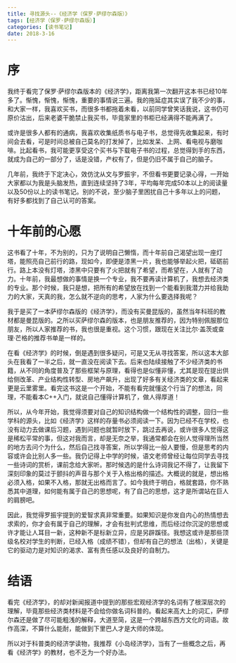 ```yaml
---
title: 寻找源头--《经济学（保罗·萨缪尔森版）》
tags: [经济学（保罗·萨缪尔森版）]
categories: [读书笔记]
date: 2018-3-16
---
```


# 序

我终于看完了保罗·萨缪尔森版本的《经济学》，距离我第一次翻开这本书已经10年多了。惭愧，惭愧，惭愧，重要的事情说三遍。我的拖延症其实误了我不少的事，和大家一样，我喜欢买书，而很多书都拖着未看，以前同学曾笑话我说，这书仍可原价沽出，后来老婆干脆禁止我买书，毕竟家里的书柜已经满得不能再满了。

或许是很多人都有的通病，我喜欢收集纸质书与电子书，总觉得先收集起来，有时间会去看，可是时间总被自己莫名的打发掉了，比如发呆、上网、看电视与磨咖啡。比起看书，我可能更享受这个买书与下载电子书的过程，总觉得到手的东西，就成为自己的一部分了，话是没错，产权有了，但是仍旧不属于自己的脑子。
 <!-- more -->
几年前，我终于下定决心，效仿沈从文与罗振宇，不但看书更要记录心得，一开始大家都以为我是头脑发热，直到连续坚持了3年，平均每年完成50本以上的阅读量以及50份以上的读书笔记。别的不说，至少脑子里困扰自己十多年以上的问题，有好多都找到了自己认可的答案。


# 十年前的心愿

这书看了十年，不为别的，只为了说明自己懒惰，而十年前自己渴望出现一座灯塔，能照亮自己前行的路，现如今，即便是漆黑一片，我也能够举起火把，砥砺前行。路上本没有灯塔，漆黑中只要有了火把就有了希望，而希望在，人就有了动力。十年前，我最想做的事情是换一个专业，我不要再读计算机了，我想去经济类的专业。那个时候，我只是想，把所有的希望放在找到一个能看到我潜力并给我助力的大家，天真的我，怎么就不逆向的思考，人家为什么要选择我呢？

我于是买了一本萨缪尔森版的《经济学》，而没有买曼昆版的，虽然当年科班的教材都是曼昆版的。之所以买萨缪尔森的版本，也是朋友推荐的，因为特别佩服那位朋友，所以人家推荐的书，我也很是重视。这个习惯，跟现在关注比尔·盖茨或查理·芒格的推荐书单是一样的。

在看《经济学》的时候，倒是遇到很多疑问，可是又无从寻找答案，所以这本大部头在我看了一半之后，就一直没在阅读下去。后来也陆续接触了不少经济类的书籍，从不同的角度普及了那些框架与原理，看得也是似懂非懂，尤其是现在提出供给侧改革、产业结构性转型、房地产飙升，出现了好多有关经济类的文章，看起来更是云里雾里。看完这书这是一个开始，不能有看完就懂这个行当了的想法，同理，不能看本C++入门，就说自己懂得计算机了，做人得厚道！

所以，从今年开始，我觉得须要对自己的知识结构做一个结构性的调整，回归一些学科的源头，比如《经济学》这样的存量书必须阅读一下。因为已经不在学校，也没有动力去做课后习题，遇到问题也就暂时放下，跳过去再说，或许很多人觉得这是稀松平常的事，但这对我而言，却是无奈之举，我通常都会在别人觉得理所当然的地方去问个为什么，然后自己找寻答案，所以学得比一般人要慢，但是思考的内容或许会比别人多一些。我仍记得上中学的时候，语文老师曾经让每位同学去寻找一些诗词的赏析，课前念给大家听。那时候选的是什么诗词我记不得了，让我留下深刻印象的莫过于颤抖的声音与那个关于入格出格的描述。大概说的就是，想出格必须入格，如果不入格，那就无出格而言了。如今我终于明白，格就套路，你不熟悉其中道理，如何能有属于自己的思想呢，有了自己的思想，这才是所谓站在巨人的肩膀吧。

因此，我觉得罗振宇提到的爱智求真非常重要。如果知识是你发自内心的热情想去求索的，你才会有属于自己的理解，才会有批判式思维，而后经过你沉淀的思想或许才能让人耳目一新，这种新不是标新立异，应是另辟蹊径。我想这或许是那些顶级名校对学生的判断，已经入格（成绩不错），但却有自己的想法（出格），关键是它的驱动力是对知识的渴求、富有责任感以及良好的自制力。

# 结语

看完《经济学》，的却对新闻报道中提到的那些宏观经济学的名词有了根深层次的理解，毕竟那些经济类材料是不会给你做名词科普的。看起来高大上的词汇，萨缪尔森还是做了尽可能粗浅的解释，大道至简，这是一个跨越东西方文化的词语。故作高深，不算什么能耐，能做到下里巴人才是大师的体现。

所以对于科普类的经济学读物，我推荐《小岛经济学》，当有了一些概念之后，再看《经济学》的教材，也不乏为一个好办法。